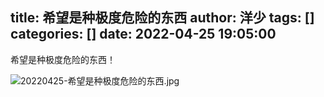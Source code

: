 title: 希望是种极度危险的东西
author: 洋少
tags: []
categories: []
date: 2022-04-25 19:05:00
---
希望是种极度危险的东西！
<!-- more -->
![20220425-希望是种极度危险的东西.jpg](http://124.220.167.166:8081/i/2022/04/25/62668088cc471.jpg)